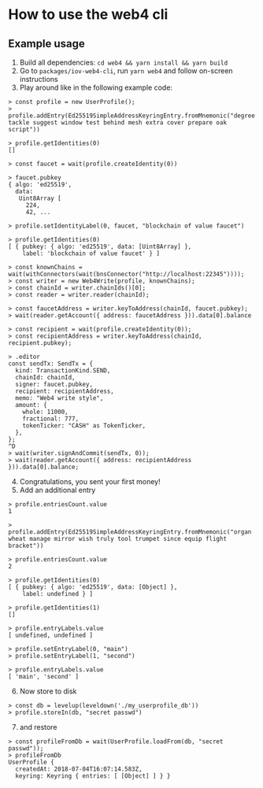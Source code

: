 How to use the web4 cli
=======================

## Example usage

1. Build all dependencies: `cd web4 && yarn install && yarn build`
2. Go to `packages/iov-web4-cli`, run `yarn web4` and follow on-screen instructions
3. Play around like in the following example code:

```
> const profile = new UserProfile();
> profile.addEntry(Ed25519SimpleAddressKeyringEntry.fromMnemonic("degree tackle suggest window test behind mesh extra cover prepare oak script"))

> profile.getIdentities(0)
[]

> const faucet = wait(profile.createIdentity(0))

> faucet.pubkey
{ algo: 'ed25519',
  data:
   Uint8Array [
     224,
     42, ...

> profile.setIdentityLabel(0, faucet, "blockchain of value faucet")

> profile.getIdentities(0)
[ { pubkey: { algo: 'ed25519', data: [Uint8Array] },
    label: 'blockchain of value faucet' } ]

> const knownChains = wait(withConnectors(wait(bnsConnector("http://localhost:22345"))));
> const writer = new Web4Write(profile, knownChains);
> const chainId = writer.chainIds()[0];
> const reader = writer.reader(chainId);

> const faucetAddress = writer.keyToAddress(chainId, faucet.pubkey);
> wait(reader.getAccount({ address: faucetAddress })).data[0].balance

> const recipient = wait(profile.createIdentity(0));
> const recipientAddress = writer.keyToAddress(chainId, recipient.pubkey);

> .editor
const sendTx: SendTx = {
  kind: TransactionKind.SEND,
  chainId: chainId,
  signer: faucet.pubkey,
  recipient: recipientAddress,
  memo: "Web4 write style",
  amount: {
    whole: 11000,
    fractional: 777,
    tokenTicker: "CASH" as TokenTicker,
  },
};
^D
> wait(writer.signAndCommit(sendTx, 0));
> wait(reader.getAccount({ address: recipientAddress })).data[0].balance;
```

4. Congratulations, you sent your first money!
5. Add an additional entry

```
> profile.entriesCount.value
1

> profile.addEntry(Ed25519SimpleAddressKeyringEntry.fromMnemonic("organ wheat manage mirror wish truly tool trumpet since equip flight bracket"))

> profile.entriesCount.value
2

> profile.getIdentities(0)
[ { pubkey: { algo: 'ed25519', data: [Object] },
    label: undefined } ]

> profile.getIdentities(1)
[]

> profile.entryLabels.value
[ undefined, undefined ]

> profile.setEntryLabel(0, "main")
> profile.setEntryLabel(1, "second")

> profile.entryLabels.value
[ 'main', 'second' ]
```

6. Now store to disk

```
> const db = levelup(leveldown('./my_userprofile_db'))
> profile.storeIn(db, "secret passwd")
```

7. and restore

```
> const profileFromDb = wait(UserProfile.loadFrom(db, "secret passwd"));
> profileFromDb
UserProfile {
  createdAt: 2018-07-04T16:07:14.583Z,
  keyring: Keyring { entries: [ [Object] ] } }
```
